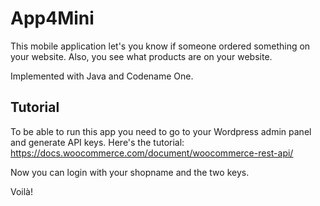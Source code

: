 # App4Mini

This mobile application let's you know if someone ordered something on your website. Also, you see what products are on your website.

Implemented with Java and Codename One.

## Tutorial

To be able to run this app you need to go to your Wordpress admin panel and generate API keys. Here's the tutorial: https://docs.woocommerce.com/document/woocommerce-rest-api/

Now you can login with your shopname and the two keys.

Voilà!